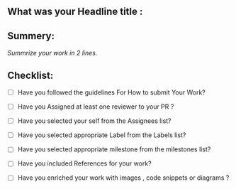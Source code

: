 ## What was your Headline title :

## Summery:
*Summrize your work in 2 lines.* 


## Checklist:

* [ ] Have you followed the guidelines For How to submit Your Work?
* [ ] Have you Assigned at least one reviewer to your PR ?
* [ ] Have you selected your self from the Assignees list?
* [ ] Have you selected appropriate Label from the Labels list?
* [ ] Have you selected appropriate milestone from the milestones  list?
* [ ] Have you included References for your work?
* [ ] Have you enriched your work with images , code snippets or diagrams ?


